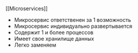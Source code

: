 [[Microservices]]

- Микросервис ответственен за 1 возможность
- Микросервис индивидуально развертывается
- Содержит 1 и более процессов
- Имеет свое хранилище данных
- Легко заменяем